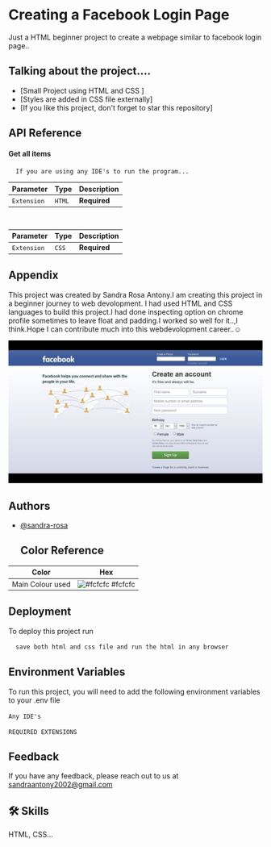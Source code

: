 
# Creating a Facebook Login Page

Just a HTML beginner project to create a webpage similar to facebook login page..


## Talking about the project....

 - [Small Project using HTML and CSS ]
 - [Styles are added in CSS file externally]
 - [If you like this project, don't forget to star this repository]

  
## API Reference

#### Get all items

```http
  If you are using any IDE's to run the program...
```

| Parameter | Type     | Description                |
| :-------- | :------- | :------------------------- |
| `Extension` | `HTML` | **Required**|



```http
  
```

| Parameter | Type     | Description                       |
| :-------- | :------- | :-------------------------------- |
| `Extension`      | `CSS` | **Required** |

## Appendix

This project was created by Sandra Rosa Antony.I am creating this project in a beginner journey to web devolopment.
I had used HTML and CSS languages to build this project.I had done inspecting option on  chrome profile sometimes to 
leave float and padding.I worked so well for it..,I think.Hope I can contribute much into this webdevolopment career..☺
  
  <img width="600px" src="https://github.com/Sandra-Rosa/creating-afacebook-homescreen-using-html/blob/main/5ff80cddb3a6220f7503080154201cd1.jpg"/>
  
## Authors

- [@sandra-rosa](https://www.github.com/sandra-rosa)

  ## Color Reference

| Color             | Hex                                                                |
| ----------------- | ------------------------------------------------------------------ |
| Main Colour used | ![#fcfcfc](https://via.placeholder.com/10/0a192f?text=+) #fcfcfc |



## Deployment

To deploy this project run

```bash
  save both html and css file and run the html in any browser
```

  
## Environment Variables

To run this project, you will need to add the following environment variables to your .env file

`Any IDE's`

`REQUIRED EXTENSIONS`

  
## Feedback

If you have any feedback, please reach out to us at sandraantony2002@gmail.com

  
## 🛠 Skills
HTML, CSS...

  
